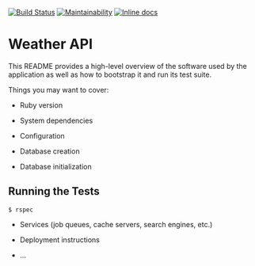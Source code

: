 [![Build Status](https://travis-ci.org/gary/api-weather-task.svg?branch=master)](https://travis-ci.org/gary/api-weather-task)
[![Maintainability](https://api.codeclimate.com/v1/badges/b48044fd46e40a473c16/maintainability)](https://codeclimate.com/github/gary/api-weather-task/maintainability)
[![Inline docs](http://inch-ci.org/github/gary/api-weather-task.svg?branch=master)](http://inch-ci.org/github/gary/api-weather-task)

# Weather API

This README provides a high-level overview of the software used by the
application as well as how to bootstrap it and run its test suite.

Things you may want to cover:

* Ruby version

* System dependencies

* Configuration

* Database creation

* Database initialization

## Running the Tests

```
$ rspec
```

* Services (job queues, cache servers, search engines, etc.)

* Deployment instructions

* ...

